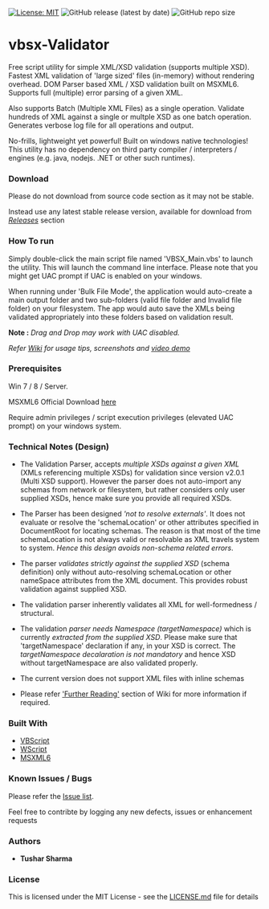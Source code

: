 [![License: MIT](https://img.shields.io/badge/License-MIT-yellow.svg)](https://opensource.org/licenses/MIT) 
![GitHub release (latest by date)](https://img.shields.io/github/v/release/testoxide/vbsx-Validator)
![GitHub repo size](https://img.shields.io/github/repo-size/testoxide/vbsx-Validator)

# vbsx-Validator
Free script utility for simple XML/XSD validation (supports multiple XSD). Fastest XML validation of 'large sized' files (in-memory) without rendering overhead.
DOM Parser based XML / XSD validation built on MSXML6. Supports full (multiple) error parsing of a given XML.

Also supports Batch (Multiple XML Files) as a single operation. Validate hundreds of XML against a single or multple XSD as one batch operation. Generates verbose log file for all operations and output.

No-frills, lightweight yet powerful! Built on windows native technologies!
This utility has no dependency on third party compiler / interpreters / engines (e.g. java, nodejs. .NET or other such runtimes).

### Download

Please do not download from source code section as it may not be stable.

Instead use any latest stable release version, available for download from _[Releases](https://github.com/testoxide/vbsx-Validator/releases)_ section

### How To run

Simply double-click the main script file named 'VBSX_Main.vbs' to launch the utility. This will launch the command line interface.
Please note that you might get UAC prompt if UAC is enabled on your windows.

When running under 'Bulk File Mode', the application would auto-create a main output folder and two sub-folders (valid file folder and Invalid file folder) on your filesystem. The app would auto save the XMLs being validated appropriately into these folders based on validation result.

**Note :** _Drag and Drop may work with UAC disabled._

_Refer [Wiki](https://github.com/testoxide/vbsx-Validator/wiki) for usage tips, screenshots and [video demo](https://github.com/testoxide/vbsx-Validator/wiki/Video-Demo-&-Overview)_


### Prerequisites

Win 7 / 8 / Server.

MSXML6 Official Download [here](https://www.microsoft.com/en-us/download/details.aspx?id=3988)

Require admin privileges / script execution privileges (elevated UAC prompt) on your windows system.


### Technical Notes (Design)

* The Validation Parser, accepts _multiple XSDs against a given XML_ (XMLs referencing multiple XSDs) for validation since version v2.0.1 (Multi XSD support). However the parser does not auto-import any schemas from network or filesystem, but rather considers only user supplied XSDs, hence make sure you provide all required XSDs.

* The Parser has been designed _'not to resolve externals'_. It does not evaluate or resolve the 'schemaLocation' or other attributes specified in DocumentRoot for locating schemas. The reason is that most of the time schemaLocation is not always valid or resolvable as XML travels system to system. _Hence this design avoids non-schema related errors_.

* The parser _validates strictly against the supplied XSD_ (schema definition) only without auto-resolving schemaLocation or other nameSpace attributes from the XML document. This provides robust validation against supplied XSD.

* The validation parser inherently validates all XML for well-formedness / structural.

* The validation _parser needs Namespace (targetNamespace)_ which is currently _extracted from the supplied XSD_. Please make sure that 'targetNamespace' declaration if any, in your XSD is correct. The _targetNamespace decalaration is not mandatory_ and hence XSD without targetNamespace are also validated properly.

* The current version does not support XML files with inline schemas

* Please refer ['Further Reading'](https://github.com/testoxide/vbsx-Validator/wiki/Additional-Notes) section of Wiki for more information if required.


### Built With

* [VBScript](https://docs.microsoft.com/en-us/dotnet/visual-basic/language-reference/)
* [WScript](https://docs.microsoft.com/en-us/previous-versions/windows/it-pro/windows-server-2003/cc738350(v=ws.10)) 
* [MSXML6](https://docs.microsoft.com/en-us/previous-versions/windows/desktop/ms763742(v%3dvs.85))


### Known Issues / Bugs

Please refer the [Issue list](https://github.com/testoxide/vbsx-Validator/issues).

Feel free to contribte by logging any new defects, issues or enhancement requests

### Authors

* **Tushar Sharma**


### License

This is licensed under the MIT License - see the [LICENSE.md](https://github.com/testoxide/vbsx-Validator/blob/master/LICENSE) file for details

